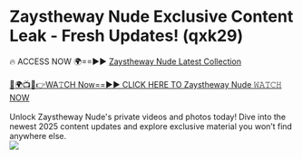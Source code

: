 # Zaystheway Nude Exclusive Content Leak - Fresh Updates! (qxk29)

🔥 ACCESS NOW 🌍==►► <a href="https://tinyurl.com/yc657z5k" rel="nofollow">Zaystheway Nude Latest Collection</a>
<br><br>
[🔴🌍📺📱👉WA𝚃CH Now==►► CLICK HERE TO Zaystheway Nude 𝚆𝙰𝚃𝙲𝙷 NOW](https://tinyurl.com/yc657z5k)
<br><br>
Unlock Zaystheway Nude's private videos and photos today! Dive into the newest 2025 content updates and explore exclusive material you won’t find anywhere else.
<br>
<a href="https://tinyurl.com/yc657z5k" rel="nofollow" data-target="animated-image.originalLink"><img src="https://camo.githubusercontent.com/8a4f000d20f83aca3bf7ec5f350d767afa0574a8a352519fd8cfa583a6f93a33/68747470733a2f2f692e696d6775722e636f6d2f644a486b345a712e676966" data-canonical-src="https://i.imgur.com/dJHk4Zq.gif" style="max-width: 100%; display: inline-block;" data-target="animated-image.originalImage"></a>
<br>
